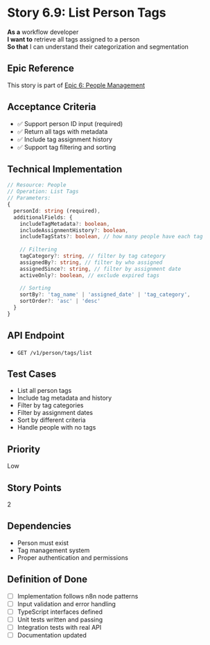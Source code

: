 # Story 6.9: List Person Tags

**As a** workflow developer  
**I want to** retrieve all tags assigned to a person  
**So that** I can understand their categorization and segmentation

## Epic Reference
This story is part of [Epic 6: People Management](./epic.md)

## Acceptance Criteria
- ✅ Support person ID input (required)
- ✅ Return all tags with metadata
- ✅ Include tag assignment history
- ✅ Support tag filtering and sorting

## Technical Implementation
```typescript
// Resource: People
// Operation: List Tags
// Parameters:
{
  personId: string (required),
  additionalFields: {
    includeTagMetadata?: boolean,
    includeAssignmentHistory?: boolean,
    includeTagStats?: boolean, // how many people have each tag
    
    // Filtering
    tagCategory?: string, // filter by tag category
    assignedBy?: string, // filter by who assigned
    assignedSince?: string, // filter by assignment date
    activeOnly?: boolean, // exclude expired tags
    
    // Sorting
    sortBy?: 'tag_name' | 'assigned_date' | 'tag_category',
    sortOrder?: 'asc' | 'desc'
  }
}
```

## API Endpoint
- `GET /v1/person/tags/list`

## Test Cases
- List all person tags
- Include tag metadata and history
- Filter by tag categories
- Filter by assignment dates
- Sort by different criteria
- Handle people with no tags

## Priority
Low

## Story Points
2

## Dependencies
- Person must exist
- Tag management system
- Proper authentication and permissions

## Definition of Done
- [ ] Implementation follows n8n node patterns
- [ ] Input validation and error handling
- [ ] TypeScript interfaces defined
- [ ] Unit tests written and passing
- [ ] Integration tests with real API
- [ ] Documentation updated
